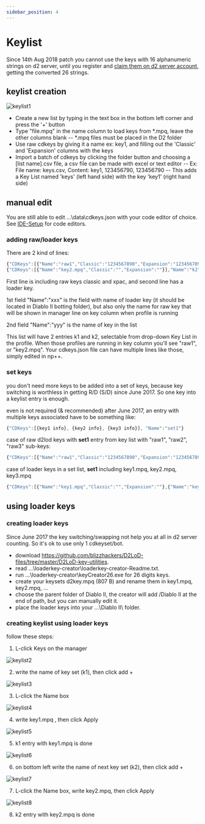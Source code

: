```yaml
---
sidebar_position: 4
---
```


# Keylist

Since 14th Aug 2018 patch you cannot use the keys with 16 alphanumeric strings on d2 server, until you register and [claim them on d2 server account](https://us.battle.net/account/management/claim-code.html), getting the converted 26 strings. 

## keylist creation
![keylist1](img/d2bot-keylist1.jpg)

* Create a new list by typing in the text box in the bottom left corner and press the '+' button
* Type "file.mpq" in the name column to load keys from *.mpq, leave the other columns blank -- *.mpq files must be placed in the D2 folder
* Use raw cdkeys by giving it a name ex: key1, and filling out the 'Classic' and 'Expansion' columns with the keys
* Import a batch of cdkeys by clicking the folder button and choosing a [list name].csv file, a csv file can be made with excel or text editor -- Ex: File name: keys.csv, Content: key1, 123456790, 123456790 -- This adds a Key List named 'keys' (left hand side) with the key 'key1' (right hand side)

## manual edit 
You are still able to edit ...\data\cdkeys.json with your code editor of choice. See [IDE-Setup](/docs/kolbot/IDES#code-editors-ides) for code editors.

### adding raw/loader keys
There are 2 kind of lines:
```javascript
{"CDKeys":[{"Name":"raw1","Classic":"1234567890","Expansion":"1234567890"}],"Name":"k1"}
{"CDKeys":[{"Name":"key2.mpq","Classic":"","Expansion":""}],"Name":"k2"}
```
First line is including raw keys classic and xpac, and second line has a loader key.

1st field "Name":"xxx" is the field with name of loader key (it should be located in Diablo II botting folder), but also only the name for raw key that will be shown in manager line on key column when profile is running

2nd field "Name":"yyy" is the name of key in the list

This list will have 2 entries k1 and k2, selectable from drop-down Key List in the profile. When those profiles are running in key column you'll see "raw1", or "key2.mpq".
Your cdkeys.json file can have multiple lines like those, simply edited in np++.

### set keys
you don't need more keys to be added into a set of keys, because key switching is worthless in getting R/D (S/D) since June 2017. So one key into a keylist entry is enough.

even is not required (& recommended) after June 2017, an entry with multiple keys associated have to be something like:
```javascript
{"CDKeys":[{key1 info}, {key2 info}, {key3 info}], "Name":"set1"}
```
case of raw d2lod keys with **set1** entry from key list with "raw1", "raw2", "raw3" sub-keys:
```javascript
{"CDKeys":[{"Name":"raw1","Classic":"1234567890","Expansion":"1234567890"}, {"Name":"raw2","Classic":"1234567890","Expansion":"1234567890"}, {"Name":"raw3","Classic":"1234567890","Expansion":"1234567890"}],"Name":"set1"}
```

case of loader keys in a set list, **set1** including key1.mpq, key2.mpq, key3.mpq
```javascript
{"CDKeys":[{"Name":"key1.mpq","Classic":"","Expansion":""},{"Name":"key2.mpq","Classic":"","Expansion":""},{"Name":"key3.mpq","Classic":"","Expansion":""}],"Name":"set1"}
```
## using loader keys

### creating loader keys

Since June 2017 the key switching/swapping not help you at all in d2 server counting. So it's ok to use only 1 cdkeyset/bot.

* download https://github.com/blizzhackers/D2LoD-files/tree/master/D2LoD-key-utilities.
* read ...\loaderkey-creator\loaderkey-creator-Readme.txt.
* run ...\loaderkey-creator\keyCreator26.exe for 26 digits keys.
* create your keysets d2key.mpq (807 B) and rename them in key1.mpq, key2.mpq, ...
* choose the parent folder of Diablo II, the creator will add /Diablo II at the end of path, but you can manually edit it.
* place the loader keys into your ...\Diablo II\ folder.

### creating keylist using loader keys

follow these steps:
1. L-click Keys on the manager 

![keylist2](img/d2bot-keylist2.png)

2. write the name of key set (k1), then click add \+ 

![keylist3](img/d2bot-keylist3.png)

3. L-click the Name box 

![keylist4](img/d2bot-keylist4.png)

4. write key1.mpq , then click Apply 

![keylist5](img/d2bot-keylist5.png)

5. k1 entry with key1.mpq is done 

![keylist6](img/d2bot-keylist6.png)

6. on bottom left write the name of  next key set (k2), then click add \+ 

![keylist7](img/d2bot-keylist7.png)

7. L-click the Name box, write key2.mpq, then click Apply 

![keylist8](img/d2bot-keylist8.png)

8. k2 entry with key2.mpq is done